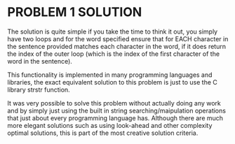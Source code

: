 PROBLEM 1 SOLUTION
==================

The solution is quite simple if you take the time to think it out, you simply have
two loops and for the word specified ensure that for EACH character in the
sentence provided matches each character in the word, if it does return the index
of the outer loop (which is the index of the first character of the word in the
sentence).

This functionality is implemented in many programming languages and libraries, the
exact equivalent solution to this problem is just to use the C library strstr
function.

It was very possible to solve this problem without actually doing any work and
by simply just using the built in string searching/maipulation operations that
just about every programming language has. Although there are much more elegant
solutions such as using look-ahead and other complexity optimal solutions, this
is part of the most creative solution criteria.
